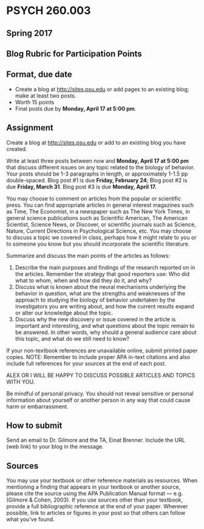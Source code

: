 # PSYCH 260.003
## Spring 2017
## Blog Rubric for Participation Points

## Format, due date

- Create a blog at <http://sites.psu.edu> or add pages to an existing blog; make at least two posts.
- Worth 15 points
- Final posts due by **Monday, April 17 at 5:00 pm**.

## Assignment

Create a blog at <http://sites.psu.edu> or add to an existing blog you have created.

Write at least three posts between now and **Monday, April 17 at 5:00 pm** that discuss different issues on any topic related to the biology of behavior. Your posts should be 1-3 paragraphs in length, or approximately 1-1.5 pp double-spaced. Blog post #1 is due **Friday, February 24**; Blog post #2 is due **Friday, March 31**. Blog post #3 is due **Monday, April 17.**

You may choose to comment on articles from the popular or scientific press. You can find appropriate articles in general interest magazines such as Time, The Economist, in a newspaper such as The New York Times, in general science publications such as Scientific American, The American Scientist, Science News, or Discover, or scientific journals such as Science, Nature, Current Directions in Psychological Science, etc. You may choose to discuss a topic we covered in class, perhaps how it might relate to you or to someone you know but you should incorporate the scientific literature.

Summarize and discuss the main points of the articles as follows:

1. Describe the main purposes and findings of the research reported on in the articles. Remember the strategy that good reporters use: Who did what to whom, when and how did they do it, and why?
2. Discuss what is known about the neural mechanisms underlying the behavior in question, what are the strengths and weaknesses of the approach to studying the biology of behavior undertaken by the investigators you are writing about, and how the current results expand or alter our knowledge about the topic.
3. Discuss why the new discovery or issue covered in the article is important and interesting, and what questions about the topic remain to be answered. In other words, why should a general audience care about this topic, and what do we still need to know?

If your non-textbook references are unavailable online, submit printed paper copies. NOTE: Remember to include proper APA in-text citations and also include full references for your sources at the end of each post. 

ALEX OR I WILL BE HAPPY TO DISCUSS POSSIBLE ARTICLES AND TOPICS WITH YOU.

Be mindful of personal privacy. You should not reveal sensitive or personal information about yourself or another person in any way that could cause harm or embarrassment.

## How to submit

Send an email to Dr. Gilmore and the TA, Einat Brenner. Include the URL (web link) to your blog in the message.

## Sources

You may use your textbook or other reference materials as resources. When mentioning a finding that appears in your textbook or another source, please cite the source using the APA Publication Manual format — e.g. (Gilmore & Cohen, 2003). If you use sources other than your textbook, provide a full bibliographic reference at the end of your paper. Wherever possible, link to articles or figures in your post so that others can follow what you've found.
